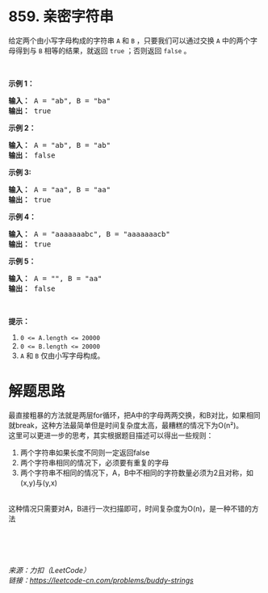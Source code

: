 # 859. 亲密字符串

<div class="notranslate"><p>给定两个由小写字母构成的字符串&nbsp;<code>A</code>&nbsp;和&nbsp;<code>B</code>&nbsp;，只要我们可以通过交换 <code>A</code> 中的两个字母得到与 <code>B</code> 相等的结果，就返回&nbsp;<code>true</code>&nbsp;；否则返回 <code>false</code> 。</p>

<p>&nbsp;</p>

<p><strong>示例 1：</strong></p>

<pre><strong>输入： </strong>A = "ab", B = "ba"
<strong>输出： </strong>true
</pre>

<p><strong>示例 2：</strong></p>

<pre><strong>输入： </strong>A = "ab", B = "ab"
<strong>输出： </strong>false
</pre>

<p><strong>示例 3:</strong></p>

<pre><strong>输入： </strong>A = "aa", B = "aa"
<strong>输出： </strong>true
</pre>

<p><strong>示例 4：</strong></p>

<pre><strong>输入： </strong>A = "aaaaaaabc", B = "aaaaaaacb"
<strong>输出： </strong>true
</pre>

<p><strong>示例 5：</strong></p>

<pre><strong>输入： </strong>A = "", B = "aa"
<strong>输出： </strong>false
</pre>

<p>&nbsp;</p>

<p><strong>提示：</strong></p>

<ol>
	<li><code>0 &lt;= A.length &lt;= 20000</code></li>
	<li><code>0 &lt;= B.length &lt;= 20000</code></li>
	<li><code>A</code>&nbsp;和&nbsp;<code>B</code>&nbsp;仅由小写字母构成。</li>
</ol>
</div>

# 解题思路
最直接粗暴的方法就是两层for循环，把A中的字母两两交换，和B对比，如果相同就break，这种方法最简单但是时间复杂度太高，最糟糕的情况下为O(n²)。<br/>
这里可以更进一步的思考，其实根据题目描述可以得出一些规则：
1. 两个字符串如果长度不同则一定返回false
2. 两个字符串相同的情况下，必须要有重复的字母
3. 两个字符串不相同的情况下，A，B中不相同的字符数量必须为2且对称，如(x,y)与(y,x)
<br/>
这种情况只需要对A，B进行一次扫描即可，时间复杂度为O(n)，是一种不错的方法
<br/>
<br/>
<br/>
<br/>
<br/>

*来源：力扣（LeetCode）<br/>
链接：https://leetcode-cn.com/problems/buddy-strings*
